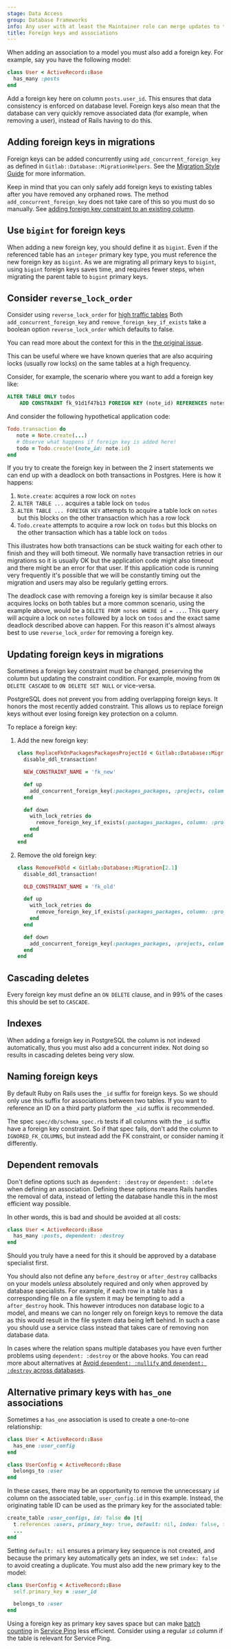 ```yaml
---
stage: Data Access
group: Database Frameworks
info: Any user with at least the Maintainer role can merge updates to this content. For details, see https://docs.gitlab.com/ee/development/development_processes.html#development-guidelines-review.
title: Foreign keys and associations
---
```


When adding an association to a model you must also add a foreign key. For
example, say you have the following model:

```ruby
class User < ActiveRecord::Base
  has_many :posts
end
```

Add a foreign key here on column `posts.user_id`. This ensures
that data consistency is enforced on database level. Foreign keys also mean that
the database can very quickly remove associated data (for example, when removing a
user), instead of Rails having to do this.

## Adding foreign keys in migrations

Foreign keys can be added concurrently using `add_concurrent_foreign_key` as
defined in `Gitlab::Database::MigrationHelpers`. See the
[Migration Style Guide](../migration_style_guide.md) for more information.

Keep in mind that you can only safely add foreign keys to existing tables after
you have removed any orphaned rows. The method `add_concurrent_foreign_key`
does not take care of this so you must do so manually. See
[adding foreign key constraint to an existing column](add_foreign_key_to_existing_column.md).

## Use `bigint` for foreign keys

When adding a new foreign key, you should define it as `bigint`.
Even if the referenced table has an `integer` primary key type,
you must reference the new foreign key as `bigint`. As we are
migrating all primary keys to `bigint`, using `bigint` foreign keys
saves time, and requires fewer steps, when migrating the parent table
to `bigint` primary keys.

## Consider `reverse_lock_order`

Consider using `reverse_lock_order` for [high traffic tables](../migration_style_guide.md#high-traffic-tables)
Both `add_concurrent_foreign_key` and `remove_foreign_key_if_exists` take a
boolean option `reverse_lock_order` which defaults to false.

You can read more about the context for this in the
[the original issue](https://gitlab.com/gitlab-org/gitlab/-/merge_requests/67448).

This can be useful where we have known queries that are also acquiring locks
(usually row locks) on the same tables at a high frequency.

Consider, for example, the scenario where you want to add a foreign key like:

```sql
ALTER TABLE ONLY todos
    ADD CONSTRAINT fk_91d1f47b13 FOREIGN KEY (note_id) REFERENCES notes(id) ON DELETE CASCADE;
```

And consider the following hypothetical application code:

```ruby
Todo.transaction do
   note = Note.create(...)
   # Observe what happens if foreign key is added here!
   todo = Todo.create!(note_id: note.id)
end
```

If you try to create the foreign key in between the 2 insert statements we can
end up with a deadlock on both transactions in Postgres. Here is how it happens:

1. `Note.create`: acquires a row lock on `notes`
1. `ALTER TABLE ...` acquires a table lock on `todos`
1. `ALTER TABLE ... FOREIGN KEY` attempts to acquire a table lock on `notes` but this blocks on the other transaction which has a row lock
1. `Todo.create` attempts to acquire a row lock on `todos` but this blocks on the other transaction which has a table lock on `todos`

This illustrates how both transactions can be stuck waiting for each other to
finish and they will both timeout. We normally have transaction retries in our
migrations so it is usually OK but the application code might also timeout and
there might be an error for that user. If this application code is running very
frequently it's possible that we will be constantly timing out the migration
and users may also be regularly getting errors.

The deadlock case with removing a foreign key is similar because it also
acquires locks on both tables but a more common scenario, using the example
above, would be a `DELETE FROM notes WHERE id = ...`. This query will acquire a
lock on `notes` followed by a lock on `todos` and the exact same deadlock
described above can happen. For this reason it's almost always best to use
`reverse_lock_order` for removing a foreign key.

## Updating foreign keys in migrations

Sometimes a foreign key constraint must be changed, preserving the column
but updating the constraint condition. For example, moving from
`ON DELETE CASCADE` to `ON DELETE SET NULL` or vice-versa.

PostgreSQL does not prevent you from adding overlapping foreign keys. It
honors the most recently added constraint. This allows us to replace foreign keys without
ever losing foreign key protection on a column.

To replace a foreign key:

1. Add the new foreign key:

   ```ruby
   class ReplaceFkOnPackagesPackagesProjectId < Gitlab::Database::Migration[2.1]
     disable_ddl_transaction!

     NEW_CONSTRAINT_NAME = 'fk_new'

     def up
       add_concurrent_foreign_key(:packages_packages, :projects, column: :project_id, on_delete: :nullify, name: NEW_CONSTRAINT_NAME)
     end

     def down
       with_lock_retries do
         remove_foreign_key_if_exists(:packages_packages, column: :project_id, on_delete: :nullify, name: NEW_CONSTRAINT_NAME)
       end
     end
   end
   ```

1. Remove the old foreign key:

   ```ruby
   class RemoveFkOld < Gitlab::Database::Migration[2.1]
     disable_ddl_transaction!

     OLD_CONSTRAINT_NAME = 'fk_old'

     def up
       with_lock_retries do
         remove_foreign_key_if_exists(:packages_packages, column: :project_id, on_delete: :cascade, name: OLD_CONSTRAINT_NAME)
       end
     end

     def down
       add_concurrent_foreign_key(:packages_packages, :projects, column: :project_id, on_delete: :cascade, name: OLD_CONSTRAINT_NAME)
     end
   end
   ```

## Cascading deletes

Every foreign key must define an `ON DELETE` clause, and in 99% of the cases
this should be set to `CASCADE`.

## Indexes

When adding a foreign key in PostgreSQL the column is not indexed automatically,
thus you must also add a concurrent index. Not doing so results in cascading
deletes being very slow.

## Naming foreign keys

By default Ruby on Rails uses the `_id` suffix for foreign keys. So we should
only use this suffix for associations between two tables. If you want to
reference an ID on a third party platform the `_xid` suffix is recommended.

The spec `spec/db/schema_spec.rb` tests if all columns with the `_id` suffix
have a foreign key constraint. So if that spec fails, don't add the column to
`IGNORED_FK_COLUMNS`, but instead add the FK constraint, or consider naming it
differently.

## Dependent removals

Don't define options such as `dependent: :destroy` or `dependent: :delete` when
defining an association. Defining these options means Rails handles the
removal of data, instead of letting the database handle this in the most
efficient way possible.

In other words, this is bad and should be avoided at all costs:

```ruby
class User < ActiveRecord::Base
  has_many :posts, dependent: :destroy
end
```

Should you truly have a need for this it should be approved by a database
specialist first.

You should also not define any `before_destroy` or `after_destroy` callbacks on
your models _unless_ absolutely required and only when approved by database
specialists. For example, if each row in a table has a corresponding file on a
file system it may be tempting to add a `after_destroy` hook. This however
introduces non database logic to a model, and means we can no longer rely on
foreign keys to remove the data as this would result in the file system data
being left behind. In such a case you should use a service class instead that
takes care of removing non database data.

In cases where the relation spans multiple databases you have even
further problems using `dependent: :destroy` or the above hooks. You can
read more about alternatives at
[Avoid `dependent: :nullify` and `dependent: :destroy` across databases](multiple_databases.md#avoid-dependent-nullify-and-dependent-destroy-across-databases).

## Alternative primary keys with `has_one` associations

Sometimes a `has_one` association is used to create a one-to-one relationship:

```ruby
class User < ActiveRecord::Base
  has_one :user_config
end

class UserConfig < ActiveRecord::Base
  belongs_to :user
end
```

In these cases, there may be an opportunity to remove the unnecessary `id`
column on the associated table, `user_config.id` in this example. Instead,
the originating table ID can be used as the primary key for the associated
table:

```ruby
create_table :user_configs, id: false do |t|
  t.references :users, primary_key: true, default: nil, index: false, foreign_key: { on_delete: :cascade }
  ...
end
```

Setting `default: nil` ensures a primary key sequence is not created, and because the primary key
automatically gets an index, we set `index: false` to avoid creating a duplicate.
You must also add the new primary key to the model:

```ruby
class UserConfig < ActiveRecord::Base
  self.primary_key = :user_id

  belongs_to :user
end
```

Using a foreign key as primary key saves space but can make
[batch counting](../internal_analytics/metrics/metrics_instrumentation.md#batch-counters-example) in [Service Ping](../internal_analytics/service_ping/_index.md) less efficient.
Consider using a regular `id` column if the table is relevant for Service Ping.
